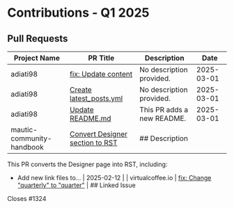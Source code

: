 # Contributions - Q1 2025

## Pull Requests

| Project Name | PR Title | Description | Date |
|---|---|---|---|
| adiati98 | [fix: Update content](https://github.com/adiati98/adiati98/pull/3) | No description provided. | 2025-03-01 |
| adiati98 | [Create latest_posts.yml](https://github.com/adiati98/adiati98/pull/2) | No description provided. | 2025-03-01 |
| adiati98 | [Update README.md](https://github.com/adiati98/adiati98/pull/1) | This PR adds a new README. | 2025-03-01 |
| mautic-community-handbook | [Convert Designer section to RST](https://github.com/mautic/mautic-community-handbook/pull/266) | ## Description  This PR converts the Designer page into RST, including:  - Add new link files to... | 2025-02-12 |
| virtualcoffee.io | [fix: Change "quarterly" to "quarter"](https://github.com/Virtual-Coffee/virtualcoffee.io/pull/1325) | ## Linked Issue  Closes #1324   <!--  If you have a pull request related to a current issue pl... | 2025-02-11 |
| VC-Community-Docs | [docs: Update the docs for "New Year, New Goal" challenge](https://github.com/Virtual-Coffee/VC-Community-Docs/pull/486) | ## Linked Issue  Closes #485   <!--  If you have a pull request related to a current issue ple... | 2025-02-11 |
| virtualcoffee.io | [fix: Change wording for archived newsletters](https://github.com/Virtual-Coffee/virtualcoffee.io/pull/1323) | ## Linked Issue  Fixes #1306   <!--  If you have a pull request related to a current issue ple... | 2025-02-10 |
| VC-Community-Docs | [feat: Migrate Docs to Docusaurus](https://github.com/Virtual-Coffee/VC-Community-Docs/pull/481) | ## Linked Issue  Closes #454   <!--  If you have a pull request related to a current issue ple... | 2025-02-07 |
| virtualcoffee.io | [feat: Add Spring 2025 Quarter Challenge to the website](https://github.com/Virtual-Coffee/virtualcoffee.io/pull/1315) | ## Linked Issue  Closes #1314   <!--  If you have a pull request related to a current issue pl... | 2025-01-18 |
| VC-Community-Docs | [fix: Markdown warnings and monthly challenges documentation structure](https://github.com/Virtual-Coffee/VC-Community-Docs/pull/457) | ## Linked Issue  Fixes #456  Closes #484   <!--  If you have a pull request related to a curr... | 2025-01-08 |
| adiati98 | [fix: Update content](https://github.com/adiati98/adiati98/pull/3) | No description provided. | 2025-03-01 |
| adiati98 | [Create latest_posts.yml](https://github.com/adiati98/adiati98/pull/2) | No description provided. | 2025-03-01 |
| adiati98 | [Update README.md](https://github.com/adiati98/adiati98/pull/1) | This PR adds a new README. | 2025-03-01 |
| mautic-community-handbook | [Convert Designer section to RST](https://github.com/mautic/mautic-community-handbook/pull/266) | ## Description  This PR converts the Designer page into RST, including:  - Add new link files to... | 2025-02-12 |
| virtualcoffee.io | [fix: Change "quarterly" to "quarter"](https://github.com/Virtual-Coffee/virtualcoffee.io/pull/1325) | ## Linked Issue  Closes #1324   <!--  If you have a pull request related to a current issue pl... | 2025-02-11 |
| VC-Community-Docs | [docs: Update the docs for "New Year, New Goal" challenge](https://github.com/Virtual-Coffee/VC-Community-Docs/pull/486) | ## Linked Issue  Closes #485   <!--  If you have a pull request related to a current issue ple... | 2025-02-11 |
| virtualcoffee.io | [fix: Change wording for archived newsletters](https://github.com/Virtual-Coffee/virtualcoffee.io/pull/1323) | ## Linked Issue  Fixes #1306   <!--  If you have a pull request related to a current issue ple... | 2025-02-10 |
| VC-Community-Docs | [feat: Migrate Docs to Docusaurus](https://github.com/Virtual-Coffee/VC-Community-Docs/pull/481) | ## Linked Issue  Closes #454   <!--  If you have a pull request related to a current issue ple... | 2025-02-07 |
| virtualcoffee.io | [feat: Add Spring 2025 Quarter Challenge to the website](https://github.com/Virtual-Coffee/virtualcoffee.io/pull/1315) | ## Linked Issue  Closes #1314   <!--  If you have a pull request related to a current issue pl... | 2025-01-18 |
| VC-Community-Docs | [fix: Markdown warnings and monthly challenges documentation structure](https://github.com/Virtual-Coffee/VC-Community-Docs/pull/457) | ## Linked Issue  Fixes #456  Closes #484   <!--  If you have a pull request related to a curr... | 2025-01-08 |
| adiati98 | [fix: Update content](https://github.com/adiati98/adiati98/pull/3) | No description provided. | 2025-03-01 |
| adiati98 | [Create latest_posts.yml](https://github.com/adiati98/adiati98/pull/2) | No description provided. | 2025-03-01 |
| adiati98 | [Update README.md](https://github.com/adiati98/adiati98/pull/1) | This PR adds a new README. | 2025-03-01 |
| mautic-community-handbook | [Convert Designer section to RST](https://github.com/mautic/mautic-community-handbook/pull/266) | ## Description  This PR converts the Designer page into RST, including:  - Add new link files to... | 2025-02-12 |
| virtualcoffee.io | [fix: Change "quarterly" to "quarter"](https://github.com/Virtual-Coffee/virtualcoffee.io/pull/1325) | ## Linked Issue  Closes #1324   <!--  If you have a pull request related to a current issue pl... | 2025-02-11 |
| VC-Community-Docs | [docs: Update the docs for "New Year, New Goal" challenge](https://github.com/Virtual-Coffee/VC-Community-Docs/pull/486) | ## Linked Issue  Closes #485   <!--  If you have a pull request related to a current issue ple... | 2025-02-11 |
| virtualcoffee.io | [fix: Change wording for archived newsletters](https://github.com/Virtual-Coffee/virtualcoffee.io/pull/1323) | ## Linked Issue  Fixes #1306   <!--  If you have a pull request related to a current issue ple... | 2025-02-10 |
| VC-Community-Docs | [feat: Migrate Docs to Docusaurus](https://github.com/Virtual-Coffee/VC-Community-Docs/pull/481) | ## Linked Issue  Closes #454   <!--  If you have a pull request related to a current issue ple... | 2025-02-07 |
| virtualcoffee.io | [feat: Add Spring 2025 Quarter Challenge to the website](https://github.com/Virtual-Coffee/virtualcoffee.io/pull/1315) | ## Linked Issue  Closes #1314   <!--  If you have a pull request related to a current issue pl... | 2025-01-18 |
| VC-Community-Docs | [fix: Markdown warnings and monthly challenges documentation structure](https://github.com/Virtual-Coffee/VC-Community-Docs/pull/457) | ## Linked Issue  Fixes #456  Closes #484   <!--  If you have a pull request related to a curr... | 2025-01-08 |
| adiati98 | [fix: Update content](https://github.com/adiati98/adiati98/pull/3) | No description provided. | 2025-03-01 |
| adiati98 | [Create latest_posts.yml](https://github.com/adiati98/adiati98/pull/2) | No description provided. | 2025-03-01 |
| adiati98 | [Update README.md](https://github.com/adiati98/adiati98/pull/1) | This PR adds a new README. | 2025-03-01 |
| mautic-community-handbook | [Convert Designer section to RST](https://github.com/mautic/mautic-community-handbook/pull/266) | ## Description  This PR converts the Designer page into RST, including:  - Add new link files to... | 2025-02-12 |
| virtualcoffee.io | [fix: Change "quarterly" to "quarter"](https://github.com/Virtual-Coffee/virtualcoffee.io/pull/1325) | ## Linked Issue  Closes #1324   <!--  If you have a pull request related to a current issue pl... | 2025-02-11 |
| VC-Community-Docs | [docs: Update the docs for "New Year, New Goal" challenge](https://github.com/Virtual-Coffee/VC-Community-Docs/pull/486) | ## Linked Issue  Closes #485   <!--  If you have a pull request related to a current issue ple... | 2025-02-11 |
| virtualcoffee.io | [fix: Change wording for archived newsletters](https://github.com/Virtual-Coffee/virtualcoffee.io/pull/1323) | ## Linked Issue  Fixes #1306   <!--  If you have a pull request related to a current issue ple... | 2025-02-10 |
| VC-Community-Docs | [feat: Migrate Docs to Docusaurus](https://github.com/Virtual-Coffee/VC-Community-Docs/pull/481) | ## Linked Issue  Closes #454   <!--  If you have a pull request related to a current issue ple... | 2025-02-07 |
| virtualcoffee.io | [feat: Add Spring 2025 Quarter Challenge to the website](https://github.com/Virtual-Coffee/virtualcoffee.io/pull/1315) | ## Linked Issue  Closes #1314   <!--  If you have a pull request related to a current issue pl... | 2025-01-18 |
| VC-Community-Docs | [fix: Markdown warnings and monthly challenges documentation structure](https://github.com/Virtual-Coffee/VC-Community-Docs/pull/457) | ## Linked Issue  Fixes #456  Closes #484   <!--  If you have a pull request related to a curr... | 2025-01-08 |
| adiati98 | [fix: Update content](https://github.com/adiati98/adiati98/pull/3) | No description provided. | 2025-03-01 |
| adiati98 | [Create latest_posts.yml](https://github.com/adiati98/adiati98/pull/2) | No description provided. | 2025-03-01 |
| adiati98 | [Update README.md](https://github.com/adiati98/adiati98/pull/1) | This PR adds a new README. | 2025-03-01 |
| mautic-community-handbook | [Convert Designer section to RST](https://github.com/mautic/mautic-community-handbook/pull/266) | ## Description  This PR converts the Designer page into RST, including:  - Add new link files to... | 2025-02-12 |
| virtualcoffee.io | [fix: Change "quarterly" to "quarter"](https://github.com/Virtual-Coffee/virtualcoffee.io/pull/1325) | ## Linked Issue  Closes #1324   <!--  If you have a pull request related to a current issue pl... | 2025-02-11 |
| VC-Community-Docs | [docs: Update the docs for "New Year, New Goal" challenge](https://github.com/Virtual-Coffee/VC-Community-Docs/pull/486) | ## Linked Issue  Closes #485   <!--  If you have a pull request related to a current issue ple... | 2025-02-11 |
| virtualcoffee.io | [fix: Change wording for archived newsletters](https://github.com/Virtual-Coffee/virtualcoffee.io/pull/1323) | ## Linked Issue  Fixes #1306   <!--  If you have a pull request related to a current issue ple... | 2025-02-10 |
| VC-Community-Docs | [feat: Migrate Docs to Docusaurus](https://github.com/Virtual-Coffee/VC-Community-Docs/pull/481) | ## Linked Issue  Closes #454   <!--  If you have a pull request related to a current issue ple... | 2025-02-07 |
| virtualcoffee.io | [feat: Add Spring 2025 Quarter Challenge to the website](https://github.com/Virtual-Coffee/virtualcoffee.io/pull/1315) | ## Linked Issue  Closes #1314   <!--  If you have a pull request related to a current issue pl... | 2025-01-18 |
| VC-Community-Docs | [fix: Markdown warnings and monthly challenges documentation structure](https://github.com/Virtual-Coffee/VC-Community-Docs/pull/457) | ## Linked Issue  Fixes #456  Closes #484   <!--  If you have a pull request related to a curr... | 2025-01-08 |
| adiati98 | [fix: Update content](https://github.com/adiati98/adiati98/pull/3) | No description provided. | 2025-03-01 |
| adiati98 | [Create latest_posts.yml](https://github.com/adiati98/adiati98/pull/2) | No description provided. | 2025-03-01 |
| adiati98 | [Update README.md](https://github.com/adiati98/adiati98/pull/1) | This PR adds a new README. | 2025-03-01 |
| mautic-community-handbook | [Convert Designer section to RST](https://github.com/mautic/mautic-community-handbook/pull/266) | ## Description  This PR converts the Designer page into RST, including:  - Add new link files to... | 2025-02-12 |
| virtualcoffee.io | [fix: Change "quarterly" to "quarter"](https://github.com/Virtual-Coffee/virtualcoffee.io/pull/1325) | ## Linked Issue  Closes #1324   <!--  If you have a pull request related to a current issue pl... | 2025-02-11 |
| VC-Community-Docs | [docs: Update the docs for "New Year, New Goal" challenge](https://github.com/Virtual-Coffee/VC-Community-Docs/pull/486) | ## Linked Issue  Closes #485   <!--  If you have a pull request related to a current issue ple... | 2025-02-11 |
| virtualcoffee.io | [fix: Change wording for archived newsletters](https://github.com/Virtual-Coffee/virtualcoffee.io/pull/1323) | ## Linked Issue  Fixes #1306   <!--  If you have a pull request related to a current issue ple... | 2025-02-10 |
| VC-Community-Docs | [feat: Migrate Docs to Docusaurus](https://github.com/Virtual-Coffee/VC-Community-Docs/pull/481) | ## Linked Issue  Closes #454   <!--  If you have a pull request related to a current issue ple... | 2025-02-07 |
| virtualcoffee.io | [feat: Add Spring 2025 Quarter Challenge to the website](https://github.com/Virtual-Coffee/virtualcoffee.io/pull/1315) | ## Linked Issue  Closes #1314   <!--  If you have a pull request related to a current issue pl... | 2025-01-18 |
| VC-Community-Docs | [fix: Markdown warnings and monthly challenges documentation structure](https://github.com/Virtual-Coffee/VC-Community-Docs/pull/457) | ## Linked Issue  Fixes #456  Closes #484   <!--  If you have a pull request related to a curr... | 2025-01-08 |
| adiati98 | [fix: Update content](https://github.com/adiati98/adiati98/pull/3) | No description provided. | 2025-03-01 |
| adiati98 | [Create latest_posts.yml](https://github.com/adiati98/adiati98/pull/2) | No description provided. | 2025-03-01 |
| adiati98 | [Update README.md](https://github.com/adiati98/adiati98/pull/1) | This PR adds a new README. | 2025-03-01 |
| mautic-community-handbook | [Convert Designer section to RST](https://github.com/mautic/mautic-community-handbook/pull/266) | ## Description  This PR converts the Designer page into RST, including:  - Add new link files to... | 2025-02-12 |
| virtualcoffee.io | [fix: Change "quarterly" to "quarter"](https://github.com/Virtual-Coffee/virtualcoffee.io/pull/1325) | ## Linked Issue  Closes #1324   <!--  If you have a pull request related to a current issue pl... | 2025-02-11 |
| VC-Community-Docs | [docs: Update the docs for "New Year, New Goal" challenge](https://github.com/Virtual-Coffee/VC-Community-Docs/pull/486) | ## Linked Issue  Closes #485   <!--  If you have a pull request related to a current issue ple... | 2025-02-11 |
| virtualcoffee.io | [fix: Change wording for archived newsletters](https://github.com/Virtual-Coffee/virtualcoffee.io/pull/1323) | ## Linked Issue  Fixes #1306   <!--  If you have a pull request related to a current issue ple... | 2025-02-10 |
| VC-Community-Docs | [feat: Migrate Docs to Docusaurus](https://github.com/Virtual-Coffee/VC-Community-Docs/pull/481) | ## Linked Issue  Closes #454   <!--  If you have a pull request related to a current issue ple... | 2025-02-07 |
| virtualcoffee.io | [feat: Add Spring 2025 Quarter Challenge to the website](https://github.com/Virtual-Coffee/virtualcoffee.io/pull/1315) | ## Linked Issue  Closes #1314   <!--  If you have a pull request related to a current issue pl... | 2025-01-18 |
| VC-Community-Docs | [fix: Markdown warnings and monthly challenges documentation structure](https://github.com/Virtual-Coffee/VC-Community-Docs/pull/457) | ## Linked Issue  Fixes #456  Closes #484   <!--  If you have a pull request related to a curr... | 2025-01-08 |

## Issues

| Project Name | PR Title | Description | Date |
|---|---|---|---|
| VC-Community-Docs | [docs: Review and update the Community Writers page](https://github.com/Virtual-Coffee/VC-Community-Docs/issues/487) | ### Is there an existing issue for this?  - [x] I have searched the existing issues  ### Context for... | 2025-02-18 |
| mautic-community-handbook | [Convert Designer section to RST](https://github.com/mautic/mautic-community-handbook/issues/265) | We need to convert the Designer section (https://contribute.mautic.org/contributing-to-mautic/design... | 2025-02-11 |
| virtualcoffee.io | [fix: Change "Quarterly" to "Quarter" in Spring 2025 Quarter Challenge page](https://github.com/Virtual-Coffee/virtualcoffee.io/issues/1324) | ### Is there an existing issue for this?  - [x] I have searched the existing issues  ### Type of Cha... | 2025-02-11 |
| VC-Community-Docs | [docs: Update the January 2025 challenge documentation](https://github.com/Virtual-Coffee/VC-Community-Docs/issues/485) | As the January 2025 challenge has ended, we need to update the documentation. | 2025-02-11 |
| VC-Community-Docs | [docs: Update the December 2024 challenge documentation](https://github.com/Virtual-Coffee/VC-Community-Docs/issues/484) | As the December 2024 challenge has ended, we need to update the documentation. | 2025-02-11 |
| forem | [Dev.to's navbar is not shown on mobile app](https://github.com/forem/forem/issues/21601) | <!-- Before creating a bug report, try disabling browser extensions to see if the bug is still prese... | 2025-02-08 |
| virtualcoffee.io | [Add Spring 2025 Quarter Challenge to the website](https://github.com/Virtual-Coffee/virtualcoffee.io/issues/1314) | ### Is there an existing issue for this?  - [x] I have searched the existing issues  ### Context for... | 2025-01-18 |
| VC-Community-Docs | [docs: Review and update the Community Writers page](https://github.com/Virtual-Coffee/VC-Community-Docs/issues/487) | ### Is there an existing issue for this?  - [x] I have searched the existing issues  ### Context for... | 2025-02-18 |
| mautic-community-handbook | [Convert Designer section to RST](https://github.com/mautic/mautic-community-handbook/issues/265) | We need to convert the Designer section (https://contribute.mautic.org/contributing-to-mautic/design... | 2025-02-11 |
| virtualcoffee.io | [fix: Change "Quarterly" to "Quarter" in Spring 2025 Quarter Challenge page](https://github.com/Virtual-Coffee/virtualcoffee.io/issues/1324) | ### Is there an existing issue for this?  - [x] I have searched the existing issues  ### Type of Cha... | 2025-02-11 |
| VC-Community-Docs | [docs: Update the January 2025 challenge documentation](https://github.com/Virtual-Coffee/VC-Community-Docs/issues/485) | As the January 2025 challenge has ended, we need to update the documentation. | 2025-02-11 |
| VC-Community-Docs | [docs: Update the December 2024 challenge documentation](https://github.com/Virtual-Coffee/VC-Community-Docs/issues/484) | As the December 2024 challenge has ended, we need to update the documentation. | 2025-02-11 |
| forem | [Dev.to's navbar is not shown on mobile app](https://github.com/forem/forem/issues/21601) | <!-- Before creating a bug report, try disabling browser extensions to see if the bug is still prese... | 2025-02-08 |
| virtualcoffee.io | [Add Spring 2025 Quarter Challenge to the website](https://github.com/Virtual-Coffee/virtualcoffee.io/issues/1314) | ### Is there an existing issue for this?  - [x] I have searched the existing issues  ### Context for... | 2025-01-18 |
| VC-Community-Docs | [docs: Review and update the Community Writers page](https://github.com/Virtual-Coffee/VC-Community-Docs/issues/487) | ### Is there an existing issue for this?  - [x] I have searched the existing issues  ### Context for... | 2025-02-18 |
| mautic-community-handbook | [Convert Designer section to RST](https://github.com/mautic/mautic-community-handbook/issues/265) | We need to convert the Designer section (https://contribute.mautic.org/contributing-to-mautic/design... | 2025-02-11 |
| virtualcoffee.io | [fix: Change "Quarterly" to "Quarter" in Spring 2025 Quarter Challenge page](https://github.com/Virtual-Coffee/virtualcoffee.io/issues/1324) | ### Is there an existing issue for this?  - [x] I have searched the existing issues  ### Type of Cha... | 2025-02-11 |
| VC-Community-Docs | [docs: Update the January 2025 challenge documentation](https://github.com/Virtual-Coffee/VC-Community-Docs/issues/485) | As the January 2025 challenge has ended, we need to update the documentation. | 2025-02-11 |
| VC-Community-Docs | [docs: Update the December 2024 challenge documentation](https://github.com/Virtual-Coffee/VC-Community-Docs/issues/484) | As the December 2024 challenge has ended, we need to update the documentation. | 2025-02-11 |
| forem | [Dev.to's navbar is not shown on mobile app](https://github.com/forem/forem/issues/21601) | <!-- Before creating a bug report, try disabling browser extensions to see if the bug is still prese... | 2025-02-08 |
| virtualcoffee.io | [Add Spring 2025 Quarter Challenge to the website](https://github.com/Virtual-Coffee/virtualcoffee.io/issues/1314) | ### Is there an existing issue for this?  - [x] I have searched the existing issues  ### Context for... | 2025-01-18 |
| VC-Community-Docs | [docs: Review and update the Community Writers page](https://github.com/Virtual-Coffee/VC-Community-Docs/issues/487) | ### Is there an existing issue for this?  - [x] I have searched the existing issues  ### Context for... | 2025-02-18 |
| mautic-community-handbook | [Convert Designer section to RST](https://github.com/mautic/mautic-community-handbook/issues/265) | We need to convert the Designer section (https://contribute.mautic.org/contributing-to-mautic/design... | 2025-02-11 |
| virtualcoffee.io | [fix: Change "Quarterly" to "Quarter" in Spring 2025 Quarter Challenge page](https://github.com/Virtual-Coffee/virtualcoffee.io/issues/1324) | ### Is there an existing issue for this?  - [x] I have searched the existing issues  ### Type of Cha... | 2025-02-11 |
| VC-Community-Docs | [docs: Update the January 2025 challenge documentation](https://github.com/Virtual-Coffee/VC-Community-Docs/issues/485) | As the January 2025 challenge has ended, we need to update the documentation. | 2025-02-11 |
| VC-Community-Docs | [docs: Update the December 2024 challenge documentation](https://github.com/Virtual-Coffee/VC-Community-Docs/issues/484) | As the December 2024 challenge has ended, we need to update the documentation. | 2025-02-11 |
| forem | [Dev.to's navbar is not shown on mobile app](https://github.com/forem/forem/issues/21601) | <!-- Before creating a bug report, try disabling browser extensions to see if the bug is still prese... | 2025-02-08 |
| virtualcoffee.io | [Add Spring 2025 Quarter Challenge to the website](https://github.com/Virtual-Coffee/virtualcoffee.io/issues/1314) | ### Is there an existing issue for this?  - [x] I have searched the existing issues  ### Context for... | 2025-01-18 |
| VC-Community-Docs | [docs: Review and update the Community Writers page](https://github.com/Virtual-Coffee/VC-Community-Docs/issues/487) | ### Is there an existing issue for this?  - [x] I have searched the existing issues  ### Context for... | 2025-02-18 |
| mautic-community-handbook | [Convert Designer section to RST](https://github.com/mautic/mautic-community-handbook/issues/265) | We need to convert the Designer section (https://contribute.mautic.org/contributing-to-mautic/design... | 2025-02-11 |
| virtualcoffee.io | [fix: Change "Quarterly" to "Quarter" in Spring 2025 Quarter Challenge page](https://github.com/Virtual-Coffee/virtualcoffee.io/issues/1324) | ### Is there an existing issue for this?  - [x] I have searched the existing issues  ### Type of Cha... | 2025-02-11 |
| VC-Community-Docs | [docs: Update the January 2025 challenge documentation](https://github.com/Virtual-Coffee/VC-Community-Docs/issues/485) | As the January 2025 challenge has ended, we need to update the documentation. | 2025-02-11 |
| VC-Community-Docs | [docs: Update the December 2024 challenge documentation](https://github.com/Virtual-Coffee/VC-Community-Docs/issues/484) | As the December 2024 challenge has ended, we need to update the documentation. | 2025-02-11 |
| forem | [Dev.to's navbar is not shown on mobile app](https://github.com/forem/forem/issues/21601) | <!-- Before creating a bug report, try disabling browser extensions to see if the bug is still prese... | 2025-02-08 |
| virtualcoffee.io | [Add Spring 2025 Quarter Challenge to the website](https://github.com/Virtual-Coffee/virtualcoffee.io/issues/1314) | ### Is there an existing issue for this?  - [x] I have searched the existing issues  ### Context for... | 2025-01-18 |
| VC-Community-Docs | [docs: Review and update the Community Writers page](https://github.com/Virtual-Coffee/VC-Community-Docs/issues/487) | ### Is there an existing issue for this?  - [x] I have searched the existing issues  ### Context for... | 2025-02-18 |
| mautic-community-handbook | [Convert Designer section to RST](https://github.com/mautic/mautic-community-handbook/issues/265) | We need to convert the Designer section (https://contribute.mautic.org/contributing-to-mautic/design... | 2025-02-11 |
| virtualcoffee.io | [fix: Change "Quarterly" to "Quarter" in Spring 2025 Quarter Challenge page](https://github.com/Virtual-Coffee/virtualcoffee.io/issues/1324) | ### Is there an existing issue for this?  - [x] I have searched the existing issues  ### Type of Cha... | 2025-02-11 |
| VC-Community-Docs | [docs: Update the January 2025 challenge documentation](https://github.com/Virtual-Coffee/VC-Community-Docs/issues/485) | As the January 2025 challenge has ended, we need to update the documentation. | 2025-02-11 |
| VC-Community-Docs | [docs: Update the December 2024 challenge documentation](https://github.com/Virtual-Coffee/VC-Community-Docs/issues/484) | As the December 2024 challenge has ended, we need to update the documentation. | 2025-02-11 |
| forem | [Dev.to's navbar is not shown on mobile app](https://github.com/forem/forem/issues/21601) | <!-- Before creating a bug report, try disabling browser extensions to see if the bug is still prese... | 2025-02-08 |
| virtualcoffee.io | [Add Spring 2025 Quarter Challenge to the website](https://github.com/Virtual-Coffee/virtualcoffee.io/issues/1314) | ### Is there an existing issue for this?  - [x] I have searched the existing issues  ### Context for... | 2025-01-18 |
| VC-Community-Docs | [docs: Review and update the Community Writers page](https://github.com/Virtual-Coffee/VC-Community-Docs/issues/487) | ### Is there an existing issue for this?  - [x] I have searched the existing issues  ### Context for... | 2025-02-18 |
| mautic-community-handbook | [Convert Designer section to RST](https://github.com/mautic/mautic-community-handbook/issues/265) | We need to convert the Designer section (https://contribute.mautic.org/contributing-to-mautic/design... | 2025-02-11 |
| virtualcoffee.io | [fix: Change "Quarterly" to "Quarter" in Spring 2025 Quarter Challenge page](https://github.com/Virtual-Coffee/virtualcoffee.io/issues/1324) | ### Is there an existing issue for this?  - [x] I have searched the existing issues  ### Type of Cha... | 2025-02-11 |
| VC-Community-Docs | [docs: Update the January 2025 challenge documentation](https://github.com/Virtual-Coffee/VC-Community-Docs/issues/485) | As the January 2025 challenge has ended, we need to update the documentation. | 2025-02-11 |
| VC-Community-Docs | [docs: Update the December 2024 challenge documentation](https://github.com/Virtual-Coffee/VC-Community-Docs/issues/484) | As the December 2024 challenge has ended, we need to update the documentation. | 2025-02-11 |
| forem | [Dev.to's navbar is not shown on mobile app](https://github.com/forem/forem/issues/21601) | <!-- Before creating a bug report, try disabling browser extensions to see if the bug is still prese... | 2025-02-08 |
| virtualcoffee.io | [Add Spring 2025 Quarter Challenge to the website](https://github.com/Virtual-Coffee/virtualcoffee.io/issues/1314) | ### Is there an existing issue for this?  - [x] I have searched the existing issues  ### Context for... | 2025-01-18 |

## Triaged Issues

| Project Name | PR Title | Description | Date |
|---|---|---|---|
| mautic-community-handbook | [Convert Designer section to RST](https://github.com/mautic/mautic-community-handbook/issues/265) | We need to convert the Designer section (https://contribute.mautic.org/contributing-to-mautic/design... | 2025-03-03 |
| virtualcoffee.io | [fix: Change "Quarterly" to "Quarter" in Spring 2025 Quarter Challenge page](https://github.com/Virtual-Coffee/virtualcoffee.io/issues/1324) | ### Is there an existing issue for this?  - [x] I have searched the existing issues  ### Type of Cha... | 2025-02-11 |
| VC-Community-Docs | [docs: Update the December 2024 challenge documentation](https://github.com/Virtual-Coffee/VC-Community-Docs/issues/484) | As the December 2024 challenge has ended, we need to update the documentation. | 2025-02-11 |
| virtualcoffee.io | [Add Spring 2025 Quarter Challenge to the website](https://github.com/Virtual-Coffee/virtualcoffee.io/issues/1314) | ### Is there an existing issue for this?  - [x] I have searched the existing issues  ### Context for... | 2025-01-30 |
| VC-Community-Docs | [Fix: Markdown and structure for monthly challenge docs ](https://github.com/Virtual-Coffee/VC-Community-Docs/issues/456) | ## Description  As our docs for monthly challenges is getting longer, it needs to have more struct... | 2025-01-08 |
| VC-Community-Docs | [Feat: Add Docusaurus](https://github.com/Virtual-Coffee/VC-Community-Docs/issues/454) | ## Description  As per conversation with @BekahHW, it'd be great to have our community docs live i... | 2025-03-22 |
| virtualcoffee.io | [Newsletter needs updated](https://github.com/Virtual-Coffee/virtualcoffee.io/issues/1306) | ### Is there an existing issue for this?  - [X] I have searched the existing issues  ### Type of Cha... | 2025-02-18 |
| mautic-community-handbook | [Convert Designer section to RST](https://github.com/mautic/mautic-community-handbook/issues/265) | We need to convert the Designer section (https://contribute.mautic.org/contributing-to-mautic/design... | 2025-03-03 |
| virtualcoffee.io | [fix: Change "Quarterly" to "Quarter" in Spring 2025 Quarter Challenge page](https://github.com/Virtual-Coffee/virtualcoffee.io/issues/1324) | ### Is there an existing issue for this?  - [x] I have searched the existing issues  ### Type of Cha... | 2025-02-11 |
| VC-Community-Docs | [docs: Update the December 2024 challenge documentation](https://github.com/Virtual-Coffee/VC-Community-Docs/issues/484) | As the December 2024 challenge has ended, we need to update the documentation. | 2025-02-11 |
| virtualcoffee.io | [Add Spring 2025 Quarter Challenge to the website](https://github.com/Virtual-Coffee/virtualcoffee.io/issues/1314) | ### Is there an existing issue for this?  - [x] I have searched the existing issues  ### Context for... | 2025-01-30 |
| VC-Community-Docs | [Fix: Markdown and structure for monthly challenge docs ](https://github.com/Virtual-Coffee/VC-Community-Docs/issues/456) | ## Description  As our docs for monthly challenges is getting longer, it needs to have more struct... | 2025-01-08 |
| VC-Community-Docs | [Feat: Add Docusaurus](https://github.com/Virtual-Coffee/VC-Community-Docs/issues/454) | ## Description  As per conversation with @BekahHW, it'd be great to have our community docs live i... | 2025-03-22 |
| virtualcoffee.io | [Newsletter needs updated](https://github.com/Virtual-Coffee/virtualcoffee.io/issues/1306) | ### Is there an existing issue for this?  - [X] I have searched the existing issues  ### Type of Cha... | 2025-02-18 |
| mautic-community-handbook | [Convert Designer section to RST](https://github.com/mautic/mautic-community-handbook/issues/265) | We need to convert the Designer section (https://contribute.mautic.org/contributing-to-mautic/design... | 2025-03-03 |
| virtualcoffee.io | [fix: Change "Quarterly" to "Quarter" in Spring 2025 Quarter Challenge page](https://github.com/Virtual-Coffee/virtualcoffee.io/issues/1324) | ### Is there an existing issue for this?  - [x] I have searched the existing issues  ### Type of Cha... | 2025-02-11 |
| VC-Community-Docs | [docs: Update the December 2024 challenge documentation](https://github.com/Virtual-Coffee/VC-Community-Docs/issues/484) | As the December 2024 challenge has ended, we need to update the documentation. | 2025-02-11 |
| virtualcoffee.io | [Add Spring 2025 Quarter Challenge to the website](https://github.com/Virtual-Coffee/virtualcoffee.io/issues/1314) | ### Is there an existing issue for this?  - [x] I have searched the existing issues  ### Context for... | 2025-01-30 |
| VC-Community-Docs | [Fix: Markdown and structure for monthly challenge docs ](https://github.com/Virtual-Coffee/VC-Community-Docs/issues/456) | ## Description  As our docs for monthly challenges is getting longer, it needs to have more struct... | 2025-01-08 |
| VC-Community-Docs | [Feat: Add Docusaurus](https://github.com/Virtual-Coffee/VC-Community-Docs/issues/454) | ## Description  As per conversation with @BekahHW, it'd be great to have our community docs live i... | 2025-03-22 |
| virtualcoffee.io | [Newsletter needs updated](https://github.com/Virtual-Coffee/virtualcoffee.io/issues/1306) | ### Is there an existing issue for this?  - [X] I have searched the existing issues  ### Type of Cha... | 2025-02-18 |
| mautic-community-handbook | [Convert Designer section to RST](https://github.com/mautic/mautic-community-handbook/issues/265) | We need to convert the Designer section (https://contribute.mautic.org/contributing-to-mautic/design... | 2025-03-03 |
| virtualcoffee.io | [fix: Change "Quarterly" to "Quarter" in Spring 2025 Quarter Challenge page](https://github.com/Virtual-Coffee/virtualcoffee.io/issues/1324) | ### Is there an existing issue for this?  - [x] I have searched the existing issues  ### Type of Cha... | 2025-02-11 |
| VC-Community-Docs | [docs: Update the December 2024 challenge documentation](https://github.com/Virtual-Coffee/VC-Community-Docs/issues/484) | As the December 2024 challenge has ended, we need to update the documentation. | 2025-02-11 |
| virtualcoffee.io | [Add Spring 2025 Quarter Challenge to the website](https://github.com/Virtual-Coffee/virtualcoffee.io/issues/1314) | ### Is there an existing issue for this?  - [x] I have searched the existing issues  ### Context for... | 2025-01-30 |
| VC-Community-Docs | [Fix: Markdown and structure for monthly challenge docs ](https://github.com/Virtual-Coffee/VC-Community-Docs/issues/456) | ## Description  As our docs for monthly challenges is getting longer, it needs to have more struct... | 2025-01-08 |
| VC-Community-Docs | [Feat: Add Docusaurus](https://github.com/Virtual-Coffee/VC-Community-Docs/issues/454) | ## Description  As per conversation with @BekahHW, it'd be great to have our community docs live i... | 2025-03-22 |
| virtualcoffee.io | [Newsletter needs updated](https://github.com/Virtual-Coffee/virtualcoffee.io/issues/1306) | ### Is there an existing issue for this?  - [X] I have searched the existing issues  ### Type of Cha... | 2025-02-18 |
| mautic-community-handbook | [Convert Designer section to RST](https://github.com/mautic/mautic-community-handbook/issues/265) | We need to convert the Designer section (https://contribute.mautic.org/contributing-to-mautic/design... | 2025-03-03 |
| virtualcoffee.io | [fix: Change "Quarterly" to "Quarter" in Spring 2025 Quarter Challenge page](https://github.com/Virtual-Coffee/virtualcoffee.io/issues/1324) | ### Is there an existing issue for this?  - [x] I have searched the existing issues  ### Type of Cha... | 2025-02-11 |
| VC-Community-Docs | [docs: Update the December 2024 challenge documentation](https://github.com/Virtual-Coffee/VC-Community-Docs/issues/484) | As the December 2024 challenge has ended, we need to update the documentation. | 2025-02-11 |
| virtualcoffee.io | [Add Spring 2025 Quarter Challenge to the website](https://github.com/Virtual-Coffee/virtualcoffee.io/issues/1314) | ### Is there an existing issue for this?  - [x] I have searched the existing issues  ### Context for... | 2025-01-30 |
| VC-Community-Docs | [Fix: Markdown and structure for monthly challenge docs ](https://github.com/Virtual-Coffee/VC-Community-Docs/issues/456) | ## Description  As our docs for monthly challenges is getting longer, it needs to have more struct... | 2025-01-08 |
| VC-Community-Docs | [Feat: Add Docusaurus](https://github.com/Virtual-Coffee/VC-Community-Docs/issues/454) | ## Description  As per conversation with @BekahHW, it'd be great to have our community docs live i... | 2025-03-22 |
| virtualcoffee.io | [Newsletter needs updated](https://github.com/Virtual-Coffee/virtualcoffee.io/issues/1306) | ### Is there an existing issue for this?  - [X] I have searched the existing issues  ### Type of Cha... | 2025-02-18 |
| mautic-community-handbook | [Convert Designer section to RST](https://github.com/mautic/mautic-community-handbook/issues/265) | We need to convert the Designer section (https://contribute.mautic.org/contributing-to-mautic/design... | 2025-03-03 |
| virtualcoffee.io | [fix: Change "Quarterly" to "Quarter" in Spring 2025 Quarter Challenge page](https://github.com/Virtual-Coffee/virtualcoffee.io/issues/1324) | ### Is there an existing issue for this?  - [x] I have searched the existing issues  ### Type of Cha... | 2025-02-11 |
| VC-Community-Docs | [docs: Update the December 2024 challenge documentation](https://github.com/Virtual-Coffee/VC-Community-Docs/issues/484) | As the December 2024 challenge has ended, we need to update the documentation. | 2025-02-11 |
| virtualcoffee.io | [Add Spring 2025 Quarter Challenge to the website](https://github.com/Virtual-Coffee/virtualcoffee.io/issues/1314) | ### Is there an existing issue for this?  - [x] I have searched the existing issues  ### Context for... | 2025-01-30 |
| VC-Community-Docs | [Fix: Markdown and structure for monthly challenge docs ](https://github.com/Virtual-Coffee/VC-Community-Docs/issues/456) | ## Description  As our docs for monthly challenges is getting longer, it needs to have more struct... | 2025-01-08 |
| VC-Community-Docs | [Feat: Add Docusaurus](https://github.com/Virtual-Coffee/VC-Community-Docs/issues/454) | ## Description  As per conversation with @BekahHW, it'd be great to have our community docs live i... | 2025-03-22 |
| virtualcoffee.io | [Newsletter needs updated](https://github.com/Virtual-Coffee/virtualcoffee.io/issues/1306) | ### Is there an existing issue for this?  - [X] I have searched the existing issues  ### Type of Cha... | 2025-02-18 |
| mautic-community-handbook | [Convert Designer section to RST](https://github.com/mautic/mautic-community-handbook/issues/265) | We need to convert the Designer section (https://contribute.mautic.org/contributing-to-mautic/design... | 2025-03-03 |
| virtualcoffee.io | [fix: Change "Quarterly" to "Quarter" in Spring 2025 Quarter Challenge page](https://github.com/Virtual-Coffee/virtualcoffee.io/issues/1324) | ### Is there an existing issue for this?  - [x] I have searched the existing issues  ### Type of Cha... | 2025-02-11 |
| VC-Community-Docs | [docs: Update the December 2024 challenge documentation](https://github.com/Virtual-Coffee/VC-Community-Docs/issues/484) | As the December 2024 challenge has ended, we need to update the documentation. | 2025-02-11 |
| virtualcoffee.io | [Add Spring 2025 Quarter Challenge to the website](https://github.com/Virtual-Coffee/virtualcoffee.io/issues/1314) | ### Is there an existing issue for this?  - [x] I have searched the existing issues  ### Context for... | 2025-01-30 |
| VC-Community-Docs | [Fix: Markdown and structure for monthly challenge docs ](https://github.com/Virtual-Coffee/VC-Community-Docs/issues/456) | ## Description  As our docs for monthly challenges is getting longer, it needs to have more struct... | 2025-01-08 |
| VC-Community-Docs | [Feat: Add Docusaurus](https://github.com/Virtual-Coffee/VC-Community-Docs/issues/454) | ## Description  As per conversation with @BekahHW, it'd be great to have our community docs live i... | 2025-03-22 |
| virtualcoffee.io | [Newsletter needs updated](https://github.com/Virtual-Coffee/virtualcoffee.io/issues/1306) | ### Is there an existing issue for this?  - [X] I have searched the existing issues  ### Type of Cha... | 2025-02-18 |

## Reviewed PRs

No reviewed prs contributions in this quarter.

